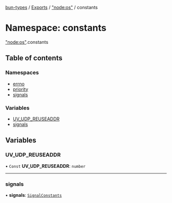 [bun-types](https://oven-sh.github.io/bun-types/README.md) / [Exports](https://oven-sh.github.io/bun-types/modules.md) / ["node:os"](https://oven-sh.github.io/bun-types/modules/node_os_.md) / constants

# Namespace: constants

["node:os"](https://oven-sh.github.io/bun-types/modules/node_os_.md).constants

## Table of contents

### Namespaces

- [errno](https://oven-sh.github.io/bun-types/modules/node_os_.constants.errno.md)
- [priority](https://oven-sh.github.io/bun-types/modules/node_os_.constants.priority.md)
- [signals](https://oven-sh.github.io/bun-types/modules/node_os_.constants.signals.md)

### Variables

- [UV\_UDP\_REUSEADDR](https://oven-sh.github.io/bun-types/modules/node_os_.constants.md#uv_udp_reuseaddr)
- [signals](https://oven-sh.github.io/bun-types/modules/node_os_.constants.md#signals)

## Variables

### UV\_UDP\_REUSEADDR

• `Const` **UV\_UDP\_REUSEADDR**: `number`

___

### signals

• **signals**: [`SignalConstants`](https://oven-sh.github.io/bun-types/modules/os_.md#signalconstants)
